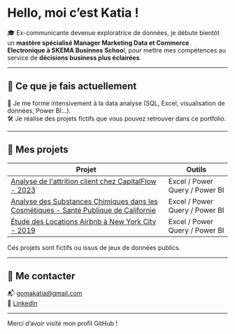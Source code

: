 # Hello, moi c’est Katia !

🎓 Ex-communicante devenue exploratrice de données, je débute bientôt un **mastère spécialisé Manager Marketing Data et Commerce Electronique à SKEMA Businnes Schoo**l, pour mettre mes compétences au service de **décisions business plus éclairées**.  

---

## 🚀 Ce que je fais actuellement

🔎 Je me forme intensivement à la data analyse (SQL, Excel, visualisation de données, Power BI...).    
🛠 Je réalise des projets fictifs que vous pouvez retrouver dans ce portfolio.

---

## 📁 Mes projets

| Projet | Outils | 
|--------|--------|
| [Analyse de l'attrition client chez CapitalFlow - 2023](https://github.com/KatiaG-data/CapitalFlow-Analyse-de-l-attrition-des-clients--2023) | Excel / Power Query / Power BI | 
| [Analyse des Substances Chimiques dans les Cosmétiques - Santé Publique de Californie](https://github.com/KatiaG-data/Sante-Publique-de-Californie--Analyse-des-Substances-Chimiques-dans-les-Cosmetiques-) | Excel / Power Query / Power BI|
| [Étude des Locations Airbnb à New York City - 2019](https://github.com/KatiaG-data/Airbnb-Project) | Excel / Power Query / Power BI |

Ces projets sont fictifs ou issus de jeux de données publics.


---


## 🤝 Me contacter

📬 [gomakatia@gmail.com](mailto:gomakatia@gmail.com)  
💼 [LinkedIn](https://www.linkedin.com/in/katia-goma/)  

---

Merci d’avoir visité mon profil GitHub !  
